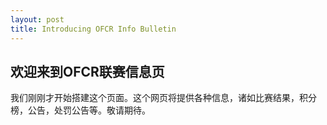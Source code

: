 ```yaml
---
layout: post
title: Introducing OFCR Info Bulletin
---
```


## 欢迎来到OFCR联赛信息页  
我们刚刚才开始搭建这个页面。这个网页将提供各种信息，诸如比赛结果，积分榜，公告，处罚公告等。敬请期待。